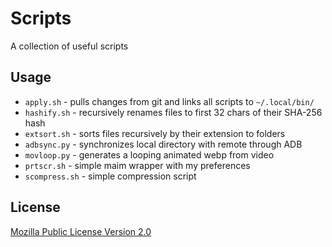 # Scripts
A collection of useful scripts

## Usage
- `apply.sh` - pulls changes from git and links all scripts to `~/.local/bin/`
- `hashify.sh` - recursively renames files to first 32 chars of their SHA-256 hash
- `extsort.sh` - sorts files recursively by their extension to folders
- `adbsync.py` - synchronizes local directory with remote through ADB
- `movloop.py` - generates a looping animated webp from video
- `prtscr.sh` - simple maim wrapper with my preferences
- `scompress.sh` - simple compression script

## License
[Mozilla Public License Version 2.0](https://github.com/TheAirBlow/Scripts/blob/main/LICENCE)
